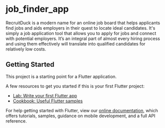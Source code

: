 # job_finder_app

RecruitDuck is a modern name for an online job board that helps applicants find jobs and aids employers in their quest to locate ideal candidates. It's simply a job application tool that allows you to apply for jobs and connect with potential employers. It’s an integral part of almost every hiring process and using them effectively will translate into qualified candidates for relatively low costs.

## Getting Started

This project is a starting point for a Flutter application.

A few resources to get you started if this is your first Flutter project:

- [Lab: Write your first Flutter app](https://flutter.dev/docs/get-started/codelab)
- [Cookbook: Useful Flutter samples](https://flutter.dev/docs/cookbook)

For help getting started with Flutter, view our
[online documentation](https://flutter.dev/docs), which offers tutorials,
samples, guidance on mobile development, and a full API reference.
